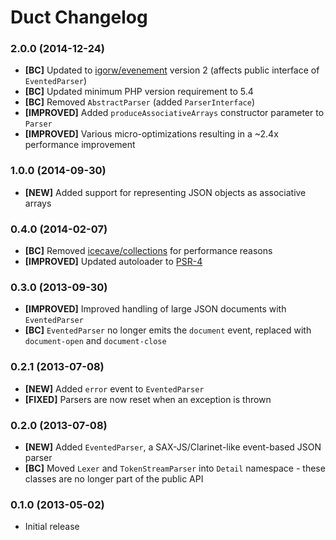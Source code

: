 # Duct Changelog

### 2.0.0 (2014-12-24)

* **[BC]** Updated to [igorw/evenement](https://github.com/igorw/evenement) version 2 (affects public interface of `EventedParser`)
* **[BC]** Updated minimum PHP version requirement to 5.4
* **[BC]** Removed `AbstractParser` (added `ParserInterface`)
* **[IMPROVED]** Added `produceAssociativeArrays` constructor parameter to `Parser`
* **[IMPROVED]** Various micro-optimizations resulting in a ~2.4x performance improvement

### 1.0.0 (2014-09-30)

* **[NEW]** Added support for representing JSON objects as associative arrays

### 0.4.0 (2014-02-07)

* **[BC]** Removed [icecave/collections](https://github.com/IcecaveStudios/collections) for performance reasons
* **[IMPROVED]** Updated autoloader to [PSR-4](http://www.php-fig.org/psr/psr-4/)

### 0.3.0 (2013-09-30)

* **[IMPROVED]** Improved handling of large JSON documents with `EventedParser`
* **[BC]** `EventedParser` no longer emits the `document` event, replaced with `document-open` and `document-close`

### 0.2.1 (2013-07-08)

* **[NEW]** Added `error` event to `EventedParser`
* **[FIXED]** Parsers are now reset when an exception is thrown

### 0.2.0 (2013-07-08)

* **[NEW]** Added `EventedParser`, a SAX-JS/Clarinet-like event-based JSON parser
* **[BC]** Moved `Lexer` and `TokenStreamParser` into `Detail` namespace - these classes are no longer part of the public API

### 0.1.0 (2013-05-02)

* Initial release
